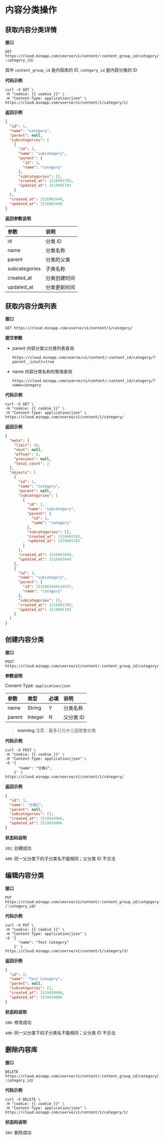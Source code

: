 # 内容分类操作

## 获取内容分类详情

**接口**

`GET https://cloud.minapp.com/userve/v1/content/:content_group_id/category/:category_id/`

其中 `content_group_id` 是内容库的 ID, `category_id` 是内容分类的 ID

**代码示例**

```
curl -X GET \
-H "cookie: {{ cookie }}" \
-H "Content-Type: application/json" \
https://cloud.minapp.com/userve/v1/content/1/category/1/
```

**返回示例**

```json
{
  "id": 1,
  "name": "category",
  "parent": null,
  "subcategories": [
    {
      "id": 2,
      "name": "subcategory",
      "parent": {
        "id": 1,
        "name": "category"
      },
      "subcategories": [],
      "created_at": 1519901783,
      "updated_at": 1519901783
    }
  ],
  "created_at": 1516963449,
  "updated_at": 1516963449
}
```

**返回参数说明**

|      参数     | 说明 |
| :-------------| :------ |
| id            | 分类 ID |
| name          | 分类名称 |
| parent        | 分类的父类 |
| subcategories | 子类名称 |
| created_at    | 分类创建时间 |
| updated_at    | 分类更新时间 |

## 获取内容分类列表

**接口**

`GET https://cloud.minapp.com/userve/v1/content/1/category/`

**提交参数**

- parent 内容分类父分类列表查询

  `https://cloud.minapp.com/userve/v1/content/:content_id/category/?parent__isnull=true`

- name 内容分类名称的等值查询

  `https://cloud.minapp.com/userve/v1/content/:content_id/category/?name=category`


**代码示例**

```
curl -X GET \
-H "cookie: {{ cookie }}" \
-H "Content-Type: application/json" \
https://cloud.minapp.com/userve/v1/content/1/category/
```

**返回示例**

```json
{
  "meta": {
    "limit": 20,
    "next": null,
    "offset": 0,
    "previous": null,
    "total_count": 2
  },
  "objects": [
    {
      "id": 1,
      "name": "category",
      "parent": null,
      "subcategories": [
        {
          "id": 2,
          "name": "subcategory",
          "parent": {
            "id": 1,
            "name": "category"
          },
          "subcategories": [],
          "created_at": 1519901783,
          "updated_at": 1519901783
        }
      ],
      "created_at": 1516963449,
      "updated_at": 1516963449
    },
    {
      "id": 2,
      "name": "subcategory",
      "parent": {
        "id": 1516963449144537,
        "name": "category"
      },
      "subcategories": [],
      "created_at": 1519901783,
      "updated_at": 1519901783
    }
  ]
}
```

## 创建内容分类

**接口**

`POST https://cloud.minapp.com/userve/v1/content/:content_group_id/category/`

**参数说明**

Content-Type: `application/json`

|  参数  |  类型   | 必填 | 说明 |
| :----- | :-----  | :-- | :-- |
| name   | String  |  Y  | 分类名称 |
| parent | Integer |  N  | 父分类 ID |

> **warning**
> 注意：最多只允许三层嵌套分类

**代码示例**

```
curl -X POST \
-H "cookie: {{ cookie }}" \
-H "Content-Type: application/json" \
-d '{
      "name": "分类1",
    }' \
https://cloud.minapp.com/userve/v1/content/1/category/
```

**返回示例**

```json
{
  "id": 3,
  "name": "分类1",
  "parent": null,
  "subcategories": [],
  "created_at": 1519910966,
  "updated_at": 1519910966
}
```

**状态码说明**

`201`: 创建成功

`400`: 同一父分类下的子分类名不能相同；父分类 ID 不合法


## 编辑内容分类

**接口**

`PUT https://cloud.minapp.com/userve/v1/content/:content_group_id/catgegory/:category_id/`


**代码示例**

```
curl -X PUT \
-H "cookie: {{ cookie }}" \
-H "Content-Type: application/json" \
-d '{
      "name": "Test Category"
    }' \
https://cloud.minapp.com/userve/v1/content/1/category/3/
```

**返回示例**

```json
{
  "id": 3,
  "name": "Test Category",
  "parent": null,
  "subcategories": [],
  "created_at": 1519910966,
  "updated_at": 1519910966
}
```

**状态码说明**

`200`: 修改成功

`400`: 同一父分类下的子分类名不能相同；父分类 ID 不合法

## 删除内容库

**接口**

`DELETE https://cloud.minapp.com/userve/v1/content/:content_group_id/category/:category_id/`


**代码示例**

```
curl -X DELETE \
-H "cookie: {{ cookie }}" \
-H "Content-Type: application/json" \
https://cloud.minapp.com/userve/v1/content/1/category/1/
```

**状态码说明**

`204`: 删除成功
